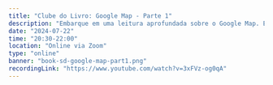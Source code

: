 ```yaml
---
title: "Clube do Livro: Google Map - Parte 1"
description: "Embarque em uma leitura aprofundada sobre o Google Map. Explore as inovações e desafios dessa ferramenta que transformou a experiência de localização e navegação, compreendendo seus impactos e avanços tecnológicos."
date: "2024-07-22"
time: "20:30-22:00"
location: "Online via Zoom"
type: "online"
banner: "book-sd-google-map-part1.png"
recordingLink: "https://www.youtube.com/watch?v=3xFVz-og0qA"
---
```

